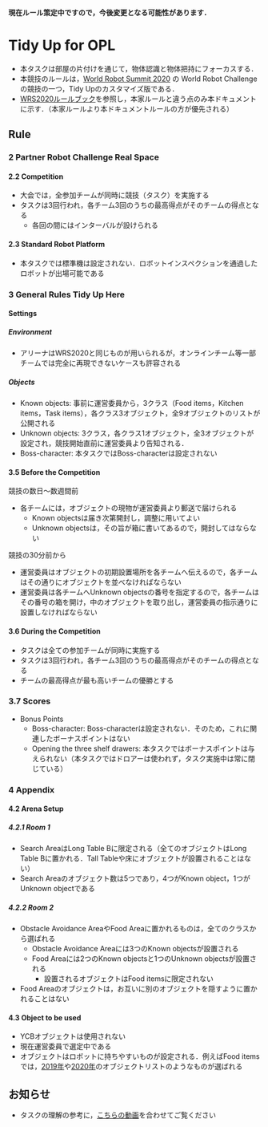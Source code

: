 **現在ルール策定中ですので，今後変更となる可能性があります．**

# Tidy Up for OPL
* 本タスクは部屋の片付けを通じて，物体認識と物体把持にフォーカスする．
* 本競技のルールは，[World Robot Summit 2020](https://worldrobotsummit.org) の World Robot Challenge の競技の一つ，Tidy Upのカスタマイズ版である．
* [WRS2020ルールブック](https://wrs.nedo.go.jp/wrs2020/challenge/download/Rules/DetailedRules_Partner_EN.pdf)を参照し，本家ルールと違う点のみ本ドキュメントに示す．（本家ルールより本ドキュメントルールの方が優先される）

## Rule

### 2 Partner Robot Challenge Real Space

#### 2.2 Competition

- 大会では，全参加チームが同時に競技（タスク）を実施する
- タスクは3回行われ，各チーム3回のうちの最高得点がそのチームの得点となる
  - 各回の間にはインターバルが設けられる

#### 2.3 Standard Robot Platform

- 本タスクでは標準機は設定されない．ロボットインスペクションを通過したロボットが出場可能である

### 3 General Rules Tidy Up Here

#### Settings

##### Environment

- アリーナはWRS2020と同じものが用いられるが，オンラインチーム等一部チームでは完全に再現できないケースも許容される

##### Objects

- Known objects: 事前に運営委員から，3クラス（Food items，Kitchen items，Task items），各クラス3オブジェクト，全9オブジェクトのリストが公開される
- Unknown objects: 3クラス，各クラス1オブジェクト，全3オブジェクトが設定され，競技開始直前に運営委員より告知される．
- Boss-character: 本タスクではBoss-characterは設定されない

#### 3.5 Before the Competition

競技の数日～数週間前

- 各チームには，オブジェクトの現物が運営委員より郵送で届けられる
  - Known objectsは届き次第開封し，調整に用いてよい
  - Unknown objectsは，その旨が箱に書いてあるので，開封してはならない

競技の30分前から

- 運営委員はオブジェクトの初期設置場所を各チームへ伝えるので，各チームはその通りにオブジェクトを並べなければならない
- 運営委員は各チームへUnknown objectsの番号を指定するので，各チームはその番号の箱を開け，中のオブジェクトを取り出し，運営委員の指示通りに設置しなければならない

#### 3.6 During the Competition

- タスクは全ての参加チームが同時に実施する
- タスクは3回行われ，各チーム3回のうちの最高得点がそのチームの得点となる
- チームの最高得点が最も高いチームの優勝とする

### 3.7 Scores

- Bonus Points
  - Boss-character: Boss-characterは設定されない．そのため，これに関連したボーナスポイントはない
  - Opening the three shelf drawers: 本タスクではボーナスポイントは与えられない（本タスクではドロアーは使われず，タスク実施中は常に閉じている）

### 4 Appendix

#### 4.2 Arena Setup

##### 4.2.1 Room 1

- Search AreaはLong Table Bに限定される（全てのオブジェクトはLong Table Bに置かれる．Tall Tableや床にオブジェクトが設置されることはない）
- Search Areaのオブジェクト数は5つであり，4つがKnown object，1つがUnknown objectである

##### 4.2.2 Room 2

- Obstacle Avoidance AreaやFood Areaに置かれるものは，全てのクラスから選ばれる
  - Obstacle Avoidance Areaには3つのKnown objectsが設置される
  - Food Areaには2つのKnown objectsと1つのUnknown objectsが設置される
    - 設置されるオブジェクトはFood itemsに限定されない
- Food Areaのオブジェクトは，お互いに別のオブジェクトを隠すように置かれることはない

#### 4.3 Object to be used

- YCBオブジェクトは使用されない
- 現在運営委員で選定中である
- オブジェクトはロボットに持ちやすいものが設定される．例えばFood itemsでは，[2019年](https://github.com/RoboCupAtHomeJP/AtHome2019/blob/master/OPL_ObjectList_Known%26Alike.pdf)や[2020年](https://github.com/RoboCupAtHomeJP/AtHome2020/blob/master/documents/OPL_Object_List_2020.pdf)のオブジェクトリストのようなものが選ばれる

## お知らせ
* タスクの理解の参考に，[こちらの動画](https://youtu.be/-73t0L2woi8)を合わせてご覧ください

